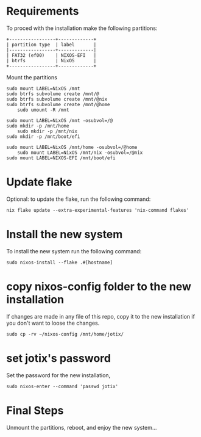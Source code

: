 # Requirements

To proced with the installation make the following partitions:

    +-----------------+-------------+
    | partition type  | label       |
    |-----------------+-------------|
    | FAT32 (ef00)    | NIXOS-EFI   |
    | btrfs           | NixOS       |
    +-----------------+-------------+

Mount the partitions

	sudo mount LABEL=NixOS /mnt
	sudo btrfs subvolume create /mnt/@
	sudo btrfs subvolume create /mnt/@nix
	sudo btrfs subvolume create /mnt/@home
        sudo umount -R /mnt

	sudo mount LABEL=NixOS /mnt -osubvol=/@
	sudo mkdir -p /mnt/home
        sudo mkdir -p /mnt/nix
	sudo mkdir -p /mnt/boot/efi
 
	sudo mount LABEL=NixOS /mnt/home -osubvol=/@home
        sudo mount LABEL=NixOS /mnt/nix -osubvol=/@nix
	sudo mount LABEL=NIXOS-EFI /mnt/boot/efi

# Update flake

Optional: to update the flake, run the following command:

	nix flake update --extra-experimental-features 'nix-command flakes'

# Install the new system

To install the new system run the following command:

	sudo nixos-install --flake .#[hostname]

# copy nixos-config folder to the new installation

If changes are made in any file of this repo, copy it to
the new installation if you don't want to loose
the changes.

	sudo cp -rv ~/nixos-config /mnt/home/jotix/

# set jotix's password

Set the password for the new installation,

	sudo nixos-enter --command 'passwd jotix'

# Final Steps

Unmount the partitions, reboot, and enjoy the new system...

